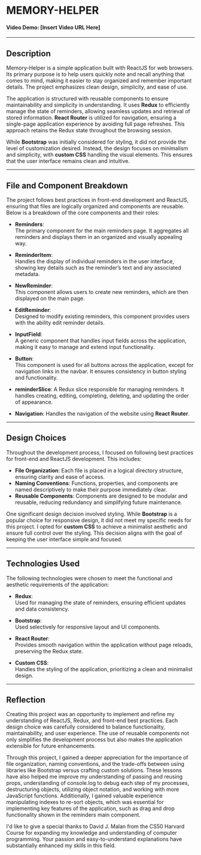 # MEMORY-HELPER

#### Video Demo: [Insert Video URL Here]

---

## Description

Memory-Helper is a simple application built with ReactJS for web browsers. Its primary purpose is to help users quickly note and recall anything that comes to mind, making it easier to stay organized and remember important details. The project emphasizes clean design, simplicity, and ease of use.

The application is structured with reusable components to ensure maintainability and simplicity in understanding. It uses **Redux** to efficiently manage the state of reminders, allowing seamless updates and retrieval of stored information. **React Router** is utilized for navigation, ensuring a single-page application experience by avoiding full page refreshes. This approach retains the Redux state throughout the browsing session.

While **Bootstrap** was initially considered for styling, it did not provide the level of customization desired. Instead, the design focuses on minimalism and simplicity, with **custom CSS** handling the visual elements. This ensures that the user interface remains clean and intuitive.

---

## File and Component Breakdown

The project follows best practices in front-end development and ReactJS, ensuring that files are logically organized and components are reusable. Below is a breakdown of the core components and their roles:

- **Reminders**:  
  The primary component for the main reminders page. It aggregates all reminders and displays them in an organized and visually appealing way.

- **ReminderItem**:  
  Handles the display of individual reminders in the user interface, showing key details such as the reminder’s text and any associated metadata.

- **NewReminder**:  
  This component allows users to create new reminders, which are then displayed on the main page.

- **EditReminder**:  
  Designed to modify existing reminders, this component provides users with the ability edit reminder details.

- **InputField**:  
  A generic component that handles input fields across the application, making it easy to manage and extend input functionality.

- **Button**:  
  This component is used for all buttons across the application, except for navigation links in the navbar. It ensures consistency in button styling and functionality.

- **reminderSlice**:
  A Redux slice responsible for managing reminders. It handles creating, editing, completing, deleting, and updating the order of appearance.

- **Navigation**:
  Handles the navigation of the website using **React Router**.


---

## Design Choices

Throughout the development process, I focused on following best practices for front-end and ReactJS development. This includes:

- **File Organization**: Each file is placed in a logical directory structure, ensuring clarity and ease of access.
- **Naming Conventions**: Functions, properties, and components are named descriptively to make their purpose immediately clear.
- **Reusable Components**: Components are designed to be modular and reusable, reducing redundancy and simplifying future maintenance.

One significant design decision involved styling. While **Bootstrap** is a popular choice for responsive design, it did not meet my specific needs for this project. I opted for **custom CSS** to achieve a minimalist aesthetic and ensure full control over the styling. This decision aligns with the goal of keeping the user interface simple and focused.

---

## Technologies Used

The following technologies were chosen to meet the functional and aesthetic requirements of the application:

- **Redux**:  
  Used for managing the state of reminders, ensuring efficient updates and data consistency.

- **Bootstrap**:  
  Used selectively for responsive layout and UI components.

- **React Router**:  
  Provides smooth navigation within the application without page reloads, preserving the Redux state.

- **Custom CSS**:  
  Handles the styling of the application, prioritizing a clean and minimalist design.

---

## Reflection

Creating this project was an opportunity to implement and refine my understanding of ReactJS, Redux, and front-end best practices. Each design choice was carefully considered to balance functionality, maintainability, and user experience. The use of reusable components not only simplifies the development process but also makes the application extensible for future enhancements.

Through this project, I gained a deeper appreciation for the importance of file organization, naming conventions, and the trade-offs between using libraries like Bootstrap versus crafting custom solutions. These lessons have also helped me improve my understanding of passing and reusing props, understanding of console.log to debug each step of my processes, destructuring objects, utilizing object notation, and working with more JavaScript functions. Additionally, I gained valuable experience manipulating indexes to re-sort objects, which was essential for implementing key features of the application, such as drag and drop functionality shown in the reminders main component.

I'd like to give a special thanks to David J. Malan from the CS50 Harvard Course for expanding my knowledge and understanding of computer programming. Your passion and easy-to-understand explanations have substantially enhanced my skills in this field.